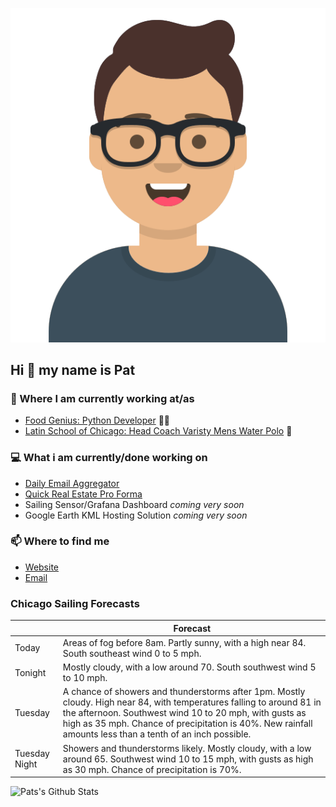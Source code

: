 [![Social banner for p-j-falconer](https://raw.githubusercontent.com/P-J-FALCONER/P-J-FALCONER/master/assets/avataaars.svg)](https://patfalconer.com/)
## Hi :wave: my name is Pat

### 💼 Where I am currently working at/as
- [Food Genius: Python Developer](https://getfoodgenius.com/) 🍔🐍
- [Latin School of Chicago: Head Coach Varisty Mens Water Polo](https://www.latinschool.org/) 🤽


### 💻 What i am currently/done working on
 - [Daily Email Aggregator](https://github.com/P-J-FALCONER/dott_daily_mail)
 - [Quick Real Estate Pro Forma](https://github.com/P-J-FALCONER/henry)
 - Sailing Sensor/Grafana Dashboard *coming very soon*
 - Google Earth KML Hosting Solution *coming very soon*

### 📫 Where to find me
 - [Website](https://patfalconer.com/)
 - [Email](mailto:patrick.j.falconer@gmail.com)


### Chicago Sailing Forecasts
|   | Forecast  |
|---|---|
| Today | Areas of fog before 8am. Partly sunny, with a high near 84. South southeast wind 0 to 5 mph. |
| Tonight | Mostly cloudy, with a low around 70. South southwest wind 5 to 10 mph. |
| Tuesday | A chance of showers and thunderstorms after 1pm. Mostly cloudy. High near 84, with temperatures falling to around 81 in the afternoon. Southwest wind 10 to 20 mph, with gusts as high as 35 mph. Chance of precipitation is 40%. New rainfall amounts less than a tenth of an inch possible. |
| Tuesday Night | Showers and thunderstorms likely. Mostly cloudy, with a low around 65. Southwest wind 10 to 15 mph, with gusts as high as 30 mph. Chance of precipitation is 70%. |

![Pats's Github Stats](https://github-readme-stats.vercel.app/api?username=p-j-falconer&show_icons=true&theme=radical)
